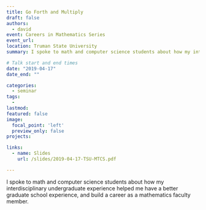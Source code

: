 ```yaml
---
title: Go Forth and Multiply
draft: false
authors: 
  - david
event: Careers in Mathematics Series
event_url: 
location: Truman State University
summary: I spoke to math and computer science students about how my interdisciplinary undergraduate experience helped me have a better graduate school experience, and build a career as a mathematics faculty member.

# Talk start and end times
date: "2019-04-17"
date_end: ""

categories: 
  - seminar
tags:
  - 
lastmod:
featured: false
image:
  focal_point: 'left'
  preview_only: false
projects: 

links:
  - name: Slides
    url: /slides/2019-04-17-TSU-MTCS.pdf

---
```

I spoke to math and computer science students about how my interdisciplinary undergraduate experience helped me have a better graduate school experience, and build a career as a mathematics faculty member.